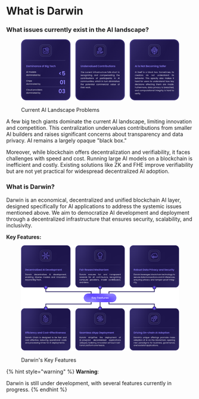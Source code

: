 # What is Darwin

### What issues currently exist in the AI landscape?

<figure><img src="../../.gitbook/assets/card 1.png" alt=""><figcaption><p>Current AI Landscape Problems</p></figcaption></figure>

A few big tech giants dominate the current AI landscape, limiting innovation and competition. This centralization undervalues contributions from smaller AI builders and raises significant concerns about transparency and data privacy. AI remains a largely opaque "black box."

Moreover, while blockchain offers decentralization and verifiability, it faces challenges with speed and cost. Running large AI models on a blockchain is inefficient and costly. Existing solutions like ZK and FHE improve verifiability but are not yet practical for widespread decentralized AI adoption.

### What is Darwin?

Darwin is an economical, decentralized and unified blockchain AI layer, designed specifically for AI applications to address the systemic issues mentioned above. We aim to democratize AI development and deployment through a decentralized infrastructure that ensures security, scalability, and inclusivity.

**Key Features:**

<figure><img src="../../.gitbook/assets/Asset 28@300x (3).png" alt=""><figcaption><p>Darwin's Key Features</p></figcaption></figure>

{% hint style="warning" %}
**Warning**:

Darwin is still under development, with several features currently in progress.
{% endhint %}
